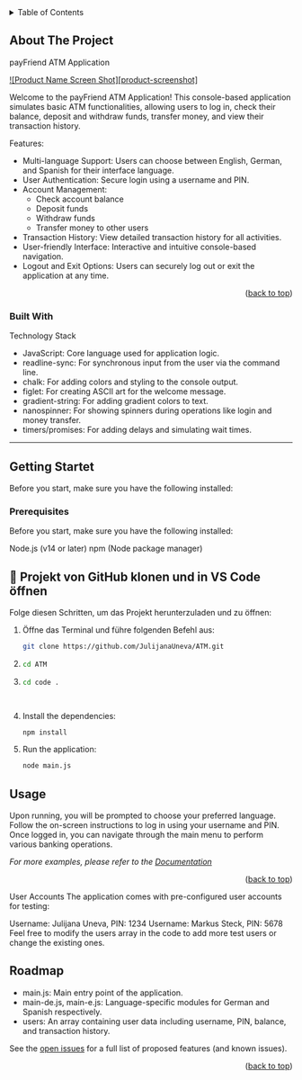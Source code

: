 


 


<!-- TABLE OF CONTENTS -->
<details>
  <summary>Table of Contents</summary>
  <ol>
    <li>
      <a href="#about-the-project">About The Project</a>
      <ul>
        <li><a href="#built-with">Built With</a></li>
      </ul>
    </li>
    <li>
      <a href="#getting-started">Getting Started</a>
      <ul>
        <li><a href="#prerequisites">Prerequisites</a></li>
        <li><a href="#installation">Installation</a></li>
      </ul>
    </li>
    <li><a href="#usage">Usage</a></li>
    <li><a href="#roadmap">Roadmap</a></li>
    <li><a href="#contributing">Contributing</a></li>
    <li><a href="#license">License</a></li>
    <li><a href="#contact">Contact</a></li>
    <li><a href="#acknowledgments">Acknowledgments</a></li>
  </ol>
</details>



<!-- ABOUT THE PROJECT -->
## About The Project

payFriend ATM Application

[![Product Name Screen Shot][product-screenshot]](https://example.com)

Welcome to the payFriend ATM Application! This console-based application simulates basic ATM functionalities, allowing users to log in, check their balance, deposit and withdraw funds, transfer money, and view their transaction history.

Features:
* Multi-language Support: Users can choose between English, German, and Spanish for their interface language.
* User Authentication: Secure login using a username and PIN.
* Account Management:
  * Check account balance
  * Deposit funds
  * Withdraw funds
  * Transfer money to other users
* Transaction History: View detailed transaction history for all activities.
* User-friendly Interface: Interactive and intuitive console-based navigation.
* Logout and Exit Options: Users can securely log out or exit the application at any time.

<p align="right">(<a href="#readme-top">back to top</a>)</p>



### Built With

Technology Stack

* JavaScript: Core language used for application logic.
* readline-sync: For synchronous input from the user via the command line.
* chalk: For adding colors and styling to the console output.
* figlet: For creating ASCII art for the welcome message.
* gradient-string: For adding gradient colors to text.
* nanospinner: For showing spinners during operations like login and money transfer.
* timers/promises: For adding delays and simulating wait times.



---

## Getting Startet 

Before you start, make sure you have the following installed:

### Prerequisites

Before you start, make sure you have the following installed:

Node.js (v14 or later)
npm (Node package manager)


## 🚀 Projekt von GitHub klonen und in VS Code öffnen  

Folge diesen Schritten, um das Projekt herunterzuladen und zu öffnen:  

1. Öffne das Terminal und führe folgenden Befehl aus:  

    ```sh
   git clone https://github.com/JulijanaUneva/ATM.git

2.
   ```sh
   cd ATM

3.  ```sh
    cd code .

   
4. Install the dependencies:
    ```sh
   npm install
6. Run the application:
   ```sh
   node main.js

<!-- USAGE EXAMPLES -->
## Usage

Upon running, you will be prompted to choose your preferred language.
Follow the on-screen instructions to log in using your username and PIN.
Once logged in, you can navigate through the main menu to perform various banking operations.


_For more examples, please refer to the [Documentation](https://example.com)_

<p align="right">(<a href="#readme-top">back to top</a>)</p>

User Accounts
The application comes with pre-configured user accounts for testing:

Username: Julijana Uneva, PIN: 1234
Username: Markus Steck, PIN: 5678
Feel free to modify the users array in the code to add more test users or change the existing ones.


<!-- ROADMAP -->
## Roadmap

- main.js: Main entry point of the application.
- main-de.js, main-e.js: Language-specific modules for German and Spanish respectively.
- users: An array containing user data including username, PIN, balance, and transaction history.

See the [open issues](https://github.com/othneildrew/Best-README-Template/issues) for a full list of proposed features (and known issues).

<p align="right">(<a href="#readme-top">back to top</a>)</p>



